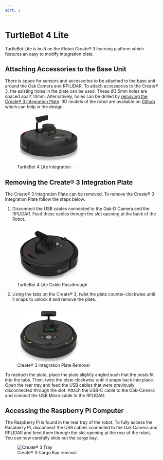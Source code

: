 ```yaml
---
sort: 2
---
```


# TurtleBot 4 Lite

TurtleBot Lite is built on the iRobot Create® 3 learning platform which features an easy to modify integration plate.

## Attaching Accessories to the Base Unit

There is space for sensors and accessories to be attached to the base unit around the Oak Camera and RPILIDAR. To attach accessories to the Create® 3, the existing holes in the plate can be used. These Ø3.5mm holes are spaced apart 10mm. Alternatively, holes can be drilled by [removing the Create® 3 Integration Plate](#removing-the-create-3-integration-plate). 3D models of the robot are available on [Github](https://github.com/turtlebot/turtlebot4-hardware) which can help in the design.

<figure class="aligncenter">
    <img src="media/lite_integration_plate.png" alt="Create® 3 Integration Plate" style="width: 50%"/>
    <figcaption>TurtleBot 4 Lite Integration</figcaption>
</figure>

## Removing the Create® 3 Integration Plate

The Create® 3 Integration Plate can be removed. To remove the Create® 3 Integration Plate follow the steps below.

1. Disconnect the USB cables connected to the Oak-D Camera and the RPLIDAR. Feed these cables through the slot opening at the back of the Robot.

<figure class="aligncenter">
    <img src="media/lite_cable_passthrough.png" alt="TurtleBot 4 Lite cables" style="width: 50%"/>
    <figcaption>TurtleBot 4 Lite Cable Passthrough</figcaption>
</figure>

2. Using the tabs on the Create® 3, twist the plate counter-clockwise until it snaps to unlock it and remove the plate.

<figure class="aligncenter">
    <img src="media/lite_remove_create3.png" alt="TurtleBot 4 Lite remove integration" style="width: 50%"/>
    <figcaption>Create® 3 Integration Plate Removal</figcaption>
</figure>

To reattach the plate, place the plate slightly angled such that the posts fit into the tabs. Then, twist the plate clockwise until it snaps back into place. Open the rear tray and feed the USB cables that were previously disconnected through the slot. Attach the USB-C cable to the Oak-Camera and connect the USB Micro cable to the RPLIDAR.

## Accessing the Raspberry Pi Computer

The Raspberry Pi is found in the rear tray of the robot. To fully access the Raspberry Pi, disconnect the USB cables connected to the Oak Camera and RPLIDAR and feed them through the slot opening at the rear of the robot. You can now carefully slide out the cargo bay.
 
<figure class="aligncenter">
    <img src="media/create_tray.jpg" alt="Create® 3 Tray" style="width: 50%"/>
    <figcaption>Create® 3 Cargo Bay removal</figcaption>
</figure>
